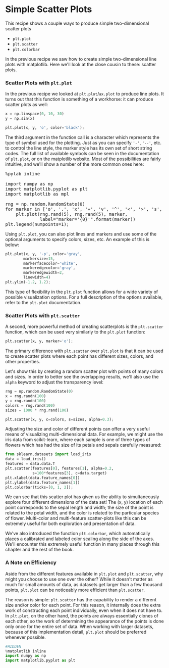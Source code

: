 # Simple Scatter Plots


This recipe shows a couple ways to produce simple two-dimensional scatter plots

- ``plt.plot``
- ``plt.scatter``
- ``plt.colorbar``

In the previous recipe we saw how to create simple two-dimensional line plots with matplotlib. Here we'll look at the close cousin to these: scatter plots.

### Scatter Plots with ``plt.plot``


In the previous recipe we looked at ``plt.plot``/``ax.plot`` to produce line plots. It turns out that this function is something of a workhorse: it can produce scatter plots as well:


``` python
x = np.linspace(0, 10, 30)
y = np.sin(x)

plt.plot(x, y, 'o', color='black');
```


The third argument in the function call is a character which represents the type of symbol used for the plotting. Just as you can specify ``'-'``, ``'--'``, etc. to control the line style, the marker style has its own set of short string codes. The full list of available symbols can be seen in the documentation of ``plt.plot``, or on the matplotlib website. Most of the possibilities are fairly intuitive, and we'll show a number of the more common ones here:


<pre data-executable="ipython" data-code-language="python">
%pylab inline

import numpy as np
import matplotlib.pyplot as plt
import matplotlib as mpl

rng = np.random.RandomState(0)
for marker in ['o', '.', 'x', '+', 'v', '^', '<', '>', 's', 'p', 'd']:
    plt.plot(rng.rand(5), rng.rand(5), marker,
             label="marker='{0}'".format(marker))
plt.legend(numpoints=1);
</pre>


Using ``plt.plot``, you can also plot lines and markers and use some of the optional arguments to specify colors, sizes, etc. An example of this is below:


``` python
plt.plot(x, y, '-p', color='gray',
        markersize=15,
        markerfacecolor='white',
        markeredgecolor='gray',
        markeredgewidth=2,
        linewidth=4)
plt.ylim(-1.2, 1.2);
```


This type of flexibility in the ``plt.plot`` function allows for a wide variety of possible visualization options.
For a full description of the options available, refer to the ``plt.plot`` documentation.

### Scatter Plots with ``plt.scatter``


A second, more powerful method of creating scatterplots is the ``plt.scatter`` function, which can be used very similarly to the ``plt.plot`` function:


``` python
plt.scatter(x, y, marker='o');
```


The primary difference with ``plt.scatter`` over ``plt.plot`` is that it can be used to create scatter plots where each point has different sizes, colors, and other properties.

Let's show this by creating a random scatter plot with points of many colors and sizes.
In order to better see the overlapping results, we'll also use the ``alpha`` keyword to adjust the transparency level:


``` python
rng = np.random.RandomState(0)
x = rng.randn(100)
y = rng.randn(100)
colors = rng.rand(100)
sizes = 1000 * rng.rand(100)

plt.scatter(x, y, c=colors, s=sizes, alpha=0.3);
```


Adjusting the size and color of different points can offer a very useful means of visualizing multi-dimensional data. For example, we might use the iris data from scikit-learn, where each sample is one of three types of flowers which has had the size of its petals and sepals carefully measured:


``` python
from sklearn.datasets import load_iris
data = load_iris()
features = data.data.T
plt.scatter(features[0], features[1], alpha=0.2,
            s=100*features[3], c=data.target)
plt.xlabel(data.feature_names[0])
plt.ylabel(data.feature_names[1])
plt.colorbar(ticks=[0, 1, 2]);
```


We can see that this scatter plot has given us the ability to simultaneously explore four different dimensions of the data set!
The (x, y) location of each point corresponds to the sepal length and width; the size of the point is related to the petal width, and the color is related to the particular species of flower.
Multi-color and multi-feature scatter-plots like this can be extremely useful for both exploration and presentation of data.

We've also introduced the function ``plt.colorbar``, which automatically places a calibrated and labeled color scaling along the side of the axes. We'll encounter this extremely useful function in many places through this chapter and the rest of the book.

### A Note on Efficiency


Aside from the different features available in ``plt.plot`` and ``plt.scatter``, why might you choose to use one over the other? While it doesn't matter as much for small amounts of data, as datasets get larger than a few thousand points, ``plt.plot`` can be noticeably more efficient than ``plt.scatter``.

The reason is simple: ``plt.scatter`` has the capability to render a different size and/or color for each point. For this reason, it internally does the extra work of constructing each point individually, even when it does not have to.
In ``plt.plot``, on the other hand, the points are always essentially clones of each other, so the work of determining the appearance of the points is done only once for the entire set of data.
When working with larger datasets, because of this implementation detail, ``plt.plot`` should be preferred whenever possible.



``` python
#HIDDEN
%matplotlib inline
import numpy as np
import matplotlib.pyplot as plt
```

